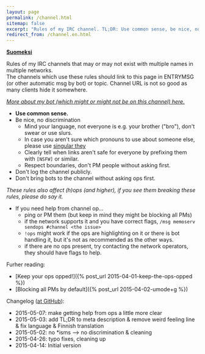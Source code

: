 ```yaml
---
layout: page
permalink: /channel.html
sitemap: false
excerpt: "Rules of my IRC channel. TL;DR: Use common sense, be nice, no discrimination, no public logging, don't bring bots without permission. Thanks ♥"
redirect_from: /channel.en.html
---
```


**[Suomeksi](channel.fi.html)**

Rules of my IRC channels that may or may not exist with multiple names
in multiple networks.<br/>The channels which use these rules should link
to this page in ENTRYMSG (or other automatic msg by bot) or topic. Channel
URL is not so good as many clients hide it somewhere.

*[More about my bot (which might or might not be on this channel) here.](bot.html)*

* **Use common sense.**
* Be nice, no discrimination
    * Mind your language, not everyone is e.g. your brother ("bro"), don't
      swear or use slurs.
    * In case you aren't sure which pronouns to use about someone else,
      please use [singular they](https://en.wikipedia.org/wiki/Singular_they)
    * Clearly tell when links aren't safe for everyone by prefixing them
      with `[NSFW]` or similar.
    * Respect boundaries, don't PM people without asking first.
* Don't log the channel publicly.
* Don't bring bots to the channel without asking ops first.


*These rules also affect (h)ops (and higher), if you see them breaking
these rules, please do say it.*

* If you need help from channel op...
    * ping or PM them (but keep in mind they might be blocking all PMs)
    * if the network supports it and you have correct flags,
      `/msg memoserv sendops #channel <the issue>`
    * `!ops` might work if the ops are highlighting on it or there is bot
      handling it, but it's not as recommended as the other ways.
    * if there are no ops present, try contacting the network operators,
      they should have flags to help.

Furher reading:

* [Keep your ops opped!]({% post_url 2015-04-01-keep-the-ops-opped %})
* [Blocking all PMs by default]({% post_url 2015-04-02-umode+g %})

Changelog ([at GitHub](https://github.com/Mikaela/mikaela.github.io/commits/master/pages/channel.markdown)):

* 2015-05-07: make getting help from ops a little more clear
* 2015-05-03: add TL;DR to meta description & remove weird feeling line &
  fix language & Finnish translation
* 2015-05-02: no \*isms --> no discrimination & cleaning
* 2015-04-26: typo fixes, cleaning up
* 2015-04-14: Initial version
